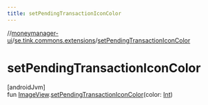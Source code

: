 ```yaml
---
title: setPendingTransactionIconColor
---
```

//[moneymanager-ui](../../index.html)/[se.tink.commons.extensions](index.html)/[setPendingTransactionIconColor](set-pending-transaction-icon-color.html)



# setPendingTransactionIconColor



[androidJvm]\
fun [ImageView](https://developer.android.com/reference/kotlin/android/widget/ImageView.html).[setPendingTransactionIconColor](set-pending-transaction-icon-color.html)(color: [Int](https://kotlinlang.org/api/latest/jvm/stdlib/kotlin/-int/index.html))





